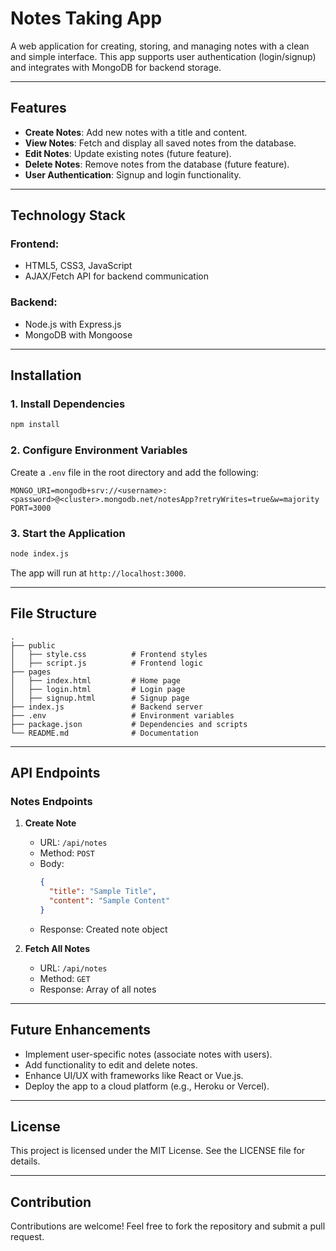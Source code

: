 # Notes Taking App

A web application for creating, storing, and managing notes with a clean and simple interface. This app supports user authentication (login/signup) and integrates with MongoDB for backend storage.

---

## Features

- **Create Notes**: Add new notes with a title and content.
- **View Notes**: Fetch and display all saved notes from the database.
- **Edit Notes**: Update existing notes (future feature).
- **Delete Notes**: Remove notes from the database (future feature).
- **User Authentication**: Signup and login functionality.

---

## Technology Stack

### Frontend:
- HTML5, CSS3, JavaScript
- AJAX/Fetch API for backend communication

### Backend:
- Node.js with Express.js
- MongoDB with Mongoose

---

## Installation

### 1. Install Dependencies
```bash
npm install
```

### 2. Configure Environment Variables
Create a `.env` file in the root directory and add the following:
```env
MONGO_URI=mongodb+srv://<username>:<password>@<cluster>.mongodb.net/notesApp?retryWrites=true&w=majority
PORT=3000
```

### 3. Start the Application
```bash
node index.js
```
The app will run at `http://localhost:3000`.

---

## File Structure

```
.
├── public
│   ├── style.css          # Frontend styles
│   ├── script.js          # Frontend logic
├── pages
│   ├── index.html         # Home page
│   ├── login.html         # Login page
│   ├── signup.html        # Signup page
├── index.js               # Backend server
├── .env                   # Environment variables
├── package.json           # Dependencies and scripts
└── README.md              # Documentation
```

---

## API Endpoints

### **Notes Endpoints**
1. **Create Note**
   - URL: `/api/notes`
   - Method: `POST`
   - Body:
     ```json
     {
       "title": "Sample Title",
       "content": "Sample Content"
     }
     ```
   - Response: Created note object

2. **Fetch All Notes**
   - URL: `/api/notes`
   - Method: `GET`
   - Response: Array of all notes

---

## Future Enhancements

- Implement user-specific notes (associate notes with users).
- Add functionality to edit and delete notes.
- Enhance UI/UX with frameworks like React or Vue.js.
- Deploy the app to a cloud platform (e.g., Heroku or Vercel).

---

## License

This project is licensed under the MIT License. See the LICENSE file for details.

---

## Contribution

Contributions are welcome! Feel free to fork the repository and submit a pull request.
